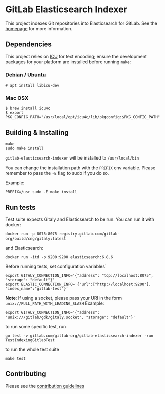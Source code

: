 # GitLab Elasticsearch Indexer

This project indexes Git repositories into Elasticsearch for GitLab. See the
[homepage](https://gitlab.com/gitlab-org/gitlab-elasticsearch-indexer) for more
information.

## Dependencies

This project relies on [ICU](http://site.icu-project.org/) for text encoding;
ensure the development packages for your platform are installed before running
`make`:

### Debian / Ubuntu

```
# apt install libicu-dev
```

### Mac OSX

```
$ brew install icu4c
$ export PKG_CONFIG_PATH="/usr/local/opt/icu4c/lib/pkgconfig:$PKG_CONFIG_PATH"
```

## Building & Installing

```
make
sudo make install
```

`gitlab-elasticsearch-indexer` will be installed to `/usr/local/bin`

You can change the installation path with the `PREFIX` env variable. Please remember to pass the `-E` flag to sudo if you do so.

Example:
```
PREFIX=/usr sudo -E make install
```

## Run tests

Test suite expects Gitaly and Elasticsearch to be run. You can run it with docker:

```
docker run -p 8075:8075 registry.gitlab.com/gitlab-org/build/cng/gitaly:latest
```

and Elasticsearch:

```
docker run -itd -p 9200:9200 elasticsearch:6.8.6
```

Before running tests, set configuration variables`

```
export GITALY_CONNECTION_INFO='{"address": "tcp://localhost:8075", "storage": "default"}'
export ELASTIC_CONNECTION_INFO='{"url":["http://localhost:9200"], "index_name":"gitlab-test"}'
```
**Note**: If using a socket, please pass your URI in the form `unix://FULL_PATH_WITH_LEADING_SLASH`
Example:
```
export GITALY_CONNECTION_INFO='{"address": "unix:///gitlab/gdk/gitaly.socket", "storage": "default"}'
```

to run some specific test, run

```
go test -v gitlab.com/gitlab-org/gitlab-elasticsearch-indexer -run TestIndexingGitlabTest
```

to run the whole test suite

```
make test
```

## Contributing

Please see the [contribution guidelines](CONTRIBUTING.md)
